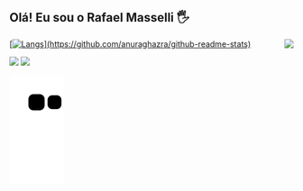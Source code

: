 ## Olá! Eu sou o Rafael Masselli 🖐️
 

<div>
  <a href="https://github.com/rafaelmasselli">
  <img aling align="right" height="180em"src="https://github-readme-stats.vercel.app/api?username=rafaelmasselli&theme=dracula&count_private=true"/>
    
  [![ Langs](https://github-readme-stats.vercel.app/api/top-langs/?username=rafaelmasselli&theme=dracula&count_private=true")](https://github.com/anuraghazra/github-readme-stats)
<div>

  
  <a href="https://instagram.com/massellirafael" target="_blank"><img src="https://img.shields.io/badge/-Instagram-%23E4405F?style=for-the-badge&logo=instagram&logoColor=white" target="_blank"></a>
   <a href="https://www.linkedin.com/in/rafael-masselli-740921214/" target="_blank"><img src= "https://img.shields.io/badge/LinkedIn-0077B5?style=for-the-badge&logo=linkedin&logoColor=white">   
<div>


 ![Snake animation](https://github.com/rafaelmasselli/rafaelmasselli/blob/output/github-contribution-grid-snake.svg)
                                                  
 <div>
